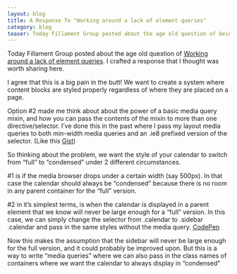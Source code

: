 ```yaml
---
layout: blog
title: A Response To "Working around a lack of element queries"
category: blog
teaser: Today Fillament Group posted about the age old question of being able to do queries of an objects container size, and adjusting the style based on that size. I crafted a response that I thought was worth sharing here.
---
```


Today Fillament Group posted about the age old question of [Working around a lack of element queries](http://filamentgroup.com/lab/element_query_workarounds/). I crafted a response that I thought was worth sharing here.

I agree that this is a big pain in the butt! We want to create a system where content blocks are styled properly regardless of where they are placed on a page.

Option #2 made me think about about the power of a basic media query mixin, and how you can pass the contents of the mixin to more than one directive/selector.  I’ve done this in the past where I pass my layout media queries to both min-width media queries and an .ie8 prefixed version of the selector. (Like this [Gist](https://gist.github.com/micahgodbolt/5406759))

So thinking about the problem, we want the style of your calendar to switch from “full” to “condensed” under 2 different circumstances.

#1 is if the media browser drops under a certain width (say 500px). In that case the calendar should always be “condensed” because there is no room in any parent container for the “full” version.

#2 in it’s simplest terms, is when the calendar is displayed in a parent element that we know will never be large enough for a “full” version. In this case, we can simply change the selector from .calendar to .sidebar .calendar and pass in the same styles without the media query.  [CodePen](http://codepen.io/micahgodbolt/pen/qjFnB)

Now this makes the assumption that the sidebar will never be large enough for the full version, and it could probably be improved upon. But this is a way to write “media queries” where we can also pass in the class names of containers where we want the calendar to always display in “condensed”
